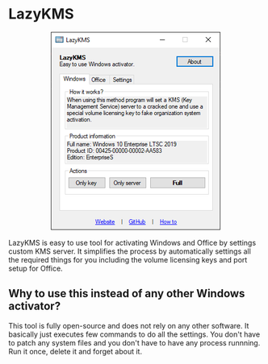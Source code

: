 # LazyKMS
<p align="center">
  <img src="screen.png">
</p>
LazyKMS is easy to use tool for activating Windows and Office by settings custom KMS server. It simplifies the process by automatically settings all the required things for you including the volume licensing keys and port setup for Office.

## Why to use this instead of any other Windows activator?
This tool is fully open-source and does not rely on any other software. It basically just executes few commands to do all the settings. You don't have to patch any system files and you don't have to have any process runnning. Run it once, delete it and forget about it.